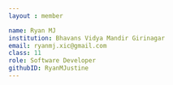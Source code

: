 ```yaml
--- 
layout : member 

name: Ryan MJ
institution: Bhavans Vidya Mandir Girinagar
email: ryanmj.xic@gmail.com
class: 11
role: Software Developer
githubID: RyanMJustine
--- 
```

